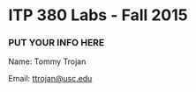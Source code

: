 # ITP 380 Labs - Fall 2015 #

### PUT YOUR INFO HERE ###
Name: Tommy Trojan

Email: ttrojan@usc.edu
